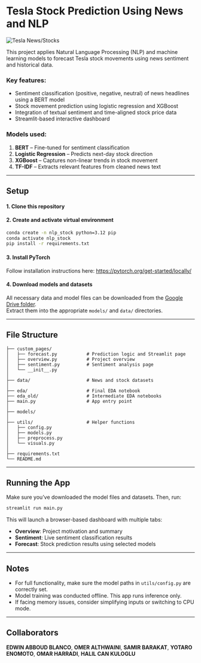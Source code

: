 # Tesla Stock Prediction Using News and NLP
![Tesla News/Stocks](https://media.assettype.com/analyticsinsight%2F2024-08-26%2Ftsgr2q18%2FIs-It-Time-to-Buy-or-Sell-Tesla-Stock.jpg)

This project applies Natural Language Processing (NLP) and machine learning models to forecast Tesla stock movements using news sentiment and historical data.

### Key features:
- Sentiment classification (positive, negative, neutral) of news headlines using a BERT model  
- Stock movement prediction using logistic regression and XGBoost  
- Integration of textual sentiment and time-aligned stock price data  
- Streamlit-based interactive dashboard

### Models used:
1. **BERT** – Fine-tuned for sentiment classification  
2. **Logistic Regression** – Predicts next-day stock direction  
3. **XGBoost** – Captures non-linear trends in stock movement  
4. **TF-IDF** – Extracts relevant features from cleaned news text  

---

## Setup

#### 1. Clone this repository  
#### 2. Create and activate virtual environment
```bash
conda create -n nlp_stock python=3.12 pip
conda activate nlp_stock
pip install -r requirements.txt
```

#### 3. Install PyTorch  
Follow installation instructions here: https://pytorch.org/get-started/locally/

#### 4. Download models and datasets  
All necessary data and model files can be downloaded from the [Google Drive folder](https://drive.google.com/drive/folders/1r9zYwbNwVLXuDjrhU8aQvhXdNaurs4Ox?usp=sharing).  
Extract them into the appropriate `models/` and `data/` directories.

---

## File Structure
```
├── custom_pages/
│   ├── forecast.py           # Prediction logic and Streamlit page
│   ├── overview.py           # Project overview
│   ├── sentiment.py          # Sentiment analysis page
│   └── __init__.py
│
├── data/                     # News and stock datasets
│   
├── eda/                      # Final EDA notebook
├── eda_old/                  # Intermediate EDA notebooks
├── main.py                   # App entry point
│
├── models/
│
├── utils/                    # Helper functions
│   ├── config.py
│   ├── models.py
│   ├── preprocess.py
│   └── visuals.py
│
├── requirements.txt
└── README.md
```

---

## Running the App
Make sure you’ve downloaded the model files and datasets. Then, run:
```bash
streamlit run main.py
```

This will launch a browser-based dashboard with multiple tabs:
- **Overview**: Project motivation and summary  
- **Sentiment**: Live sentiment classification results  
- **Forecast**: Stock prediction results using selected models

---

## Notes
- For full functionality, make sure the model paths in `utils/config.py` are correctly set.
- Model training was conducted offline. This app runs inference only.
- If facing memory issues, consider simplifying inputs or switching to CPU mode.

---

## Collaborators
**EDWIN ABBOUD BLANCO**, **OMER ALTHWAINI**, **SAMIR BARAKAT**, **YOTARO ENOMOTO**, **OMAR HARRADI**, **HALIL CAN KULOGLU**
